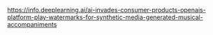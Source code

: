 https://info.deeplearning.ai/ai-invades-consumer-products-openais-platform-play-watermarks-for-synthetic-media-generated-musical-accompaniments
